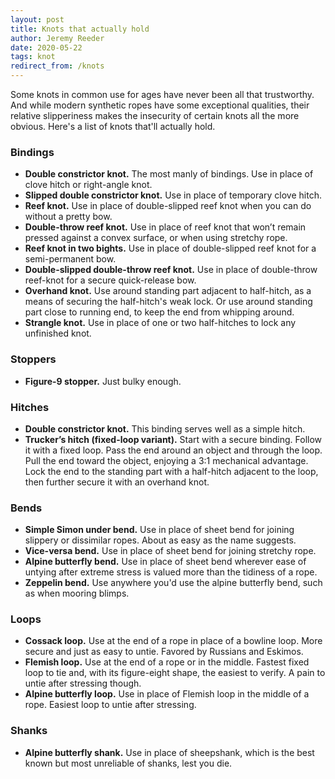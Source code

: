 ```yaml
---
layout: post
title: Knots that actually hold
author: Jeremy Reeder
date: 2020-05-22
tags: knot
redirect_from: /knots
---
```


Some knots in common use for ages have never been all that trustworthy. And
while modern synthetic ropes have some exceptional qualities, their
relative slipperiness makes the insecurity of certain knots all the more
obvious. Here's a list of knots that'll actually hold.

### Bindings
- **Double constrictor knot.** The most manly of bindings. Use in place of
  clove hitch or right-angle knot.
- **Slipped double constrictor knot.** Use in place of temporary clove hitch.
- **Reef knot.** Use in place of double-slipped reef knot when you can do
  without a pretty bow.
- **Double-throw reef knot.** Use in place of reef knot that won’t remain
  pressed against a convex surface, or when using stretchy rope.
- **Reef knot in two bights.** Use in place of double-slipped reef knot for a
  semi-permanent bow.
- **Double-slipped double-throw reef knot.** Use in place of double-throw
  reef-knot for a secure quick-release bow.
- **Overhand knot.** Use around standing part adjacent to half-hitch, as a
  means of securing the half-hitch's weak lock. Or use around standing part
  close to running end, to keep the end from whipping around.
- **Strangle knot.** Use in place of one or two half-hitches to lock any
  unfinished knot.

### Stoppers
- **Figure-9 stopper.** Just bulky enough.

### Hitches
- **Double constrictor knot.** This binding serves well as a simple hitch.
- **Trucker’s hitch (fixed-loop variant).** Start with a secure binding. Follow
  it with a fixed loop. Pass the end around an object and through the loop.
  Pull the end toward the object, enjoying a 3:1 mechanical advantage. Lock the
  end to the standing part with a half-hitch adjacent to the loop, then further
  secure it with an overhand knot.

### Bends
- **Simple Simon under bend.** Use in place of sheet bend for joining slippery
  or dissimilar ropes. About as easy as the name suggests.
- **Vice-versa bend.** Use in place of sheet bend for joining stretchy rope.
- **Alpine butterfly bend.** Use in place of sheet bend wherever ease of
  untying after extreme stress is valued more than the tidiness of a rope.
- **Zeppelin bend.** Use anywhere you'd use the alpine butterfly bend, such as
  when mooring blimps.

### Loops
- **Cossack loop.** Use at the end of a rope in place of a bowline loop. More
  secure and just as easy to untie. Favored by Russians and Eskimos.
- **Flemish loop.** Use at the end of a rope or in the middle. Fastest fixed
  loop to tie and, with its figure-eight shape, the easiest to verify. A pain
  to untie after stressing though.
- **Alpine butterfly loop.** Use in place of Flemish loop in the middle of a
  rope. Easiest loop to untie after stressing.

### Shanks
- **Alpine butterfly shank.** Use in place of sheepshank, which is the best
  known but most unreliable of shanks, lest you die.

